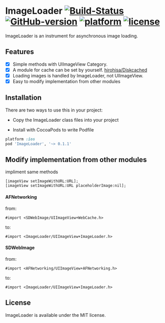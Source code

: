 ImageLoader [![Build-Status](https://img.shields.io/travis/hirohisa/ImageLoader.svg)](https://travis-ci.org/hirohisa/ImageLoader.png?branch=master) [![GitHub-version](https://img.shields.io/cocoapods/v/ImageLoader.svg)](https://github.com/hirohisa/ImageLoader/tags) [![platform](https://img.shields.io/cocoapods/p/ImageLoader.svg)](https://github.com/hirohisa/ImageLoader) [![license](https://img.shields.io/cocoapods/l/ImageLoader.svg)](https://github.com/hirohisa/ImageLoader/blob/master/LICENSE)
===========

ImageLoader is an instrument for asynchronous image loading.

Features
----------

- [x] Simple methods with UIImageView Category.
- [x] A module for cache can be set by yourself. [hirohisa/Diskcached](https://github.com/hirohisa/Diskcached)
- [x] Loading images is handled by ImageLoader, not UIImageView.
- [x] Easy to modify implementation from other modules

Installation
----------

There are two ways to use this in your project:

- Copy the ImageLoader class files into your project

- Install with CocoaPods to write Podfile
```ruby
platform :ios
pod 'ImageLoader', '~> 0.1.1'
```

Modify implementation from other modules
----------

impliment same methods
```objc
[imageView setImageWithURL:URL];
[imageView setImageWithURL:URL placeholderImage:nil];
```

#### AFNetworking

from:
```objc
#import <SDWebImage/UIImageView+WebCache.h>
```

to:
```objc
#import <ImageLoader/UIImageView+ImageLoader.h>
```

#### SDWebImage

from:
```objc
#import <AFNetworking/UIImageView+AFNetworking.h>
```

to:
```objc
#import <ImageLoader/UIImageView+ImageLoader.h>
```


## License

ImageLoader is available under the MIT license.
